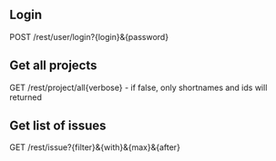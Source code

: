 ## Login
POST /rest/user/login?{login}&{password}

## Get all projects
GET /rest/project/all{verbose} - if false, only shortnames and ids will returned

## Get list of issues
GET /rest/issue?{filter}&{with}&{max}&{after}